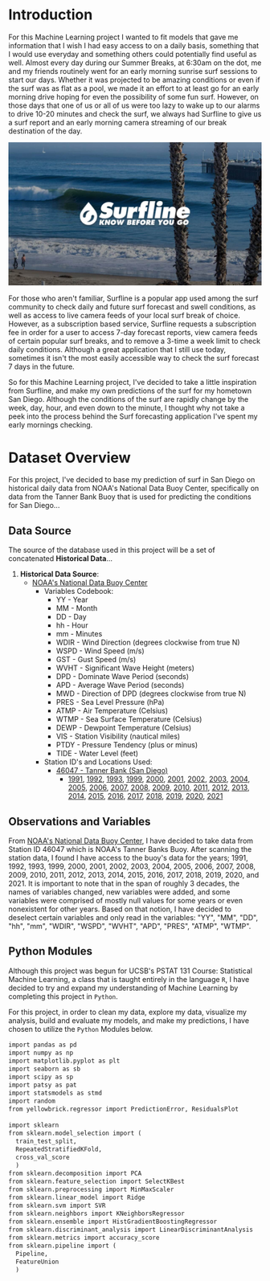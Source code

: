 # Introduction

For this Machine Learning project I wanted to fit models that gave me information that I wish I had easy access to on a daily basis, something that I would use everyday and something others could potentially find useful as well. Almost every day during our Summer Breaks, at 6:30am on the dot, me and my friends routinely went for an early morning sunrise surf sessions to start our days. Whether it was projected to be amazing conditions or even if the surf was as flat as a pool, we made it an effort to at least go for an early morning drive hoping for even the possibility of some fun surf. However, on those days that one of us or all of us were too lazy to wake up to our alarms to drive 10-20 minutes and check the surf, we always had Surfline to give us a surf report and an early morning camera streaming of our break destination of the day.  

![Fig. 1: Surfline Application Poster](131_Project_Images/surfline-2019-fi.jpg)

For those who aren't familiar, Surfline is a popular app used among the surf community to check daily and future surf forecast and swell conditions, as well as access to live camera feeds of your local surf break of choice. However, as a subscription based service, Surfline requests a subscription fee in order for a user to access 7-day forecast reports, view camera feeds of certain popular surf breaks, and to remove a 3-time a week limit to check daily conditions. Although a great application that I still use today, sometimes it isn't the most easily accessible way to check the surf forecast 7 days in the future.  
  
So for this Machine Learning project, I've decided to take a little inspiration from Surfline, and make my own predictions of the surf for my hometown San Diego. Although the conditions of the surf are rapidly change by the week, day, hour, and even down to the minute, I thought why not take a peek into the process behind the Surf forecasting application I've spent my early mornings checking.  

# Dataset Overview

For this project, I've decided to base my prediction of surf in San Diego on historical daily data from NOAA's National Data Buoy Center, specifically on data from the Tanner Bank Buoy that is used for predicting the conditions for San Diego...  

## Data Source
The source of the database used in this project will be a set of concatenated **Historical Data**...

  1. **Historical Data Source**:  
      - [NOAA's National Data Buoy Center](https://www.ndbc.noaa.gov/historical_data.shtml#stdmet)  
          - Variables Codebook:  
              - YY - Year  
              - MM - Month  
              - DD - Day  
              - hh - Hour  
              - mm - Minutes  
              - WDIR - Wind Direction (degrees clockwise from true N)  
              - WSPD - Wind Speed (m/s)  
              - GST - Gust Speed (m/s)  
              - WVHT - Significant Wave Height (meters)  
              - DPD - Dominate Wave Period (seconds)  
              - APD - Average Wave Period (seconds)  
              - MWD - Direction of DPD (degrees clockwise from true N)  
              - PRES - Sea Level Pressure (hPa)  
              - ATMP - Air Temperature (Celsius)  
              - WTMP - Sea Surface Temperature (Celsius)  
              - DEWP - Dewpoint Temperature (Celsius)  
              - VIS - Station Visibility (nautical miles)  
              - PTDY - Pressure Tendency (plus or minus)  
              - TIDE - Water Level (feet)  
          - Station ID's and Locations Used:  
              - [46047 - Tanner Bank (San Diego)](https://www.ndbc.noaa.gov/data_availability/data_avail.php?station=46047)  
                  - [1991](https://www.ndbc.noaa.gov/download_data.php?filename=46047h1991.txt.gz&dir=data/historical/stdmet/), [1992](https://www.ndbc.noaa.gov/download_data.php?filename=46047h1992.txt.gz&dir=data/historical/stdmet/), [1993](https://www.ndbc.noaa.gov/download_data.php?filename=46047h1993.txt.gz&dir=data/historical/stdmet/), [1999](https://www.ndbc.noaa.gov/download_data.php?filename=46047h1999.txt.gz&dir=data/historical/stdmet/), [2000](https://www.ndbc.noaa.gov/download_data.php?filename=46047h2000.txt.gz&dir=data/historical/stdmet/), [2001](https://www.ndbc.noaa.gov/download_data.php?filename=46047h2001.txt.gz&dir=data/historical/stdmet/), [2002](https://www.ndbc.noaa.gov/download_data.php?filename=46047h2002.txt.gz&dir=data/historical/stdmet/), [2003](https://www.ndbc.noaa.gov/download_data.php?filename=46047h2003.txt.gz&dir=data/historical/stdmet/), [2004](https://www.ndbc.noaa.gov/download_data.php?filename=46047h2004.txt.gz&dir=data/historical/stdmet/), [2005](https://www.ndbc.noaa.gov/download_data.php?filename=46047h2005.txt.gz&dir=data/historical/stdmet/), [2006](https://www.ndbc.noaa.gov/download_data.php?filename=46047h2006.txt.gz&dir=data/historical/stdmet/), [2007](https://www.ndbc.noaa.gov/download_data.php?filename=46047h2007.txt.gz&dir=data/historical/stdmet/), [2008](https://www.ndbc.noaa.gov/download_data.php?filename=46047h2008.txt.gz&dir=data/historical/stdmet/), [2009](https://www.ndbc.noaa.gov/download_data.php?filename=46047h2009.txt.gz&dir=data/historical/stdmet/), [2010](https://www.ndbc.noaa.gov/download_data.php?filename=46047h2010.txt.gz&dir=data/historical/stdmet/), [2011](https://www.ndbc.noaa.gov/download_data.php?filename=46047h2011.txt.gz&dir=data/historical/stdmet/), [2012](https://www.ndbc.noaa.gov/download_data.php?filename=46047h2012.txt.gz&dir=data/historical/stdmet/), [2013](https://www.ndbc.noaa.gov/download_data.php?filename=46047h2013.txt.gz&dir=data/historical/stdmet/), [2014](https://www.ndbc.noaa.gov/download_data.php?filename=46047h2014.txt.gz&dir=data/historical/stdmet/), [2015](https://www.ndbc.noaa.gov/download_data.php?filename=46047h2015.txt.gz&dir=data/historical/stdmet/), [2016](https://www.ndbc.noaa.gov/download_data.php?filename=46047h2016.txt.gz&dir=data/historical/stdmet/), [2017](https://www.ndbc.noaa.gov/download_data.php?filename=46047h2017.txt.gz&dir=data/historical/stdmet/), [2018](https://www.ndbc.noaa.gov/download_data.php?filename=46047h2018.txt.gz&dir=data/historical/stdmet/), [2019](https://www.ndbc.noaa.gov/download_data.php?filename=46047h2019.txt.gz&dir=data/historical/stdmet/), [2020](https://www.ndbc.noaa.gov/download_data.php?filename=46047h2020.txt.gz&dir=data/historical/stdmet/), [2021](https://www.ndbc.noaa.gov/download_data.php?filename=46047h2021.txt.gz&dir=data/historical/stdmet/)  

## Observations and Variables

From [NOAA's National Data Buoy Center](https://www.ndbc.noaa.gov/historical_data.shtml#stdmet), I have decided to take data from Station ID 46047 which is NOAA's Tanner Banks Buoy. After scanning the station data, I found I have access to the buoy's data for the years; 1991, 1992, 1993, 1999, 2000, 2001, 2002, 2003, 2004, 2005, 2006, 2007, 2008, 2009, 2010, 2011, 2012, 2013, 2014, 2015, 2016, 2017, 2018, 2019, 2020, and 2021. It is important to note that in the span of roughly 3 decades, the names of variables changed, new variables were added, and some variables were comprised of mostly null values for some years or even nonexistent for other years. Based on that notion, I have decided to deselect certain variables and only read in the variables: "YY", "MM", "DD", "hh", "mm", "WDIR", "WSPD", "WVHT", "APD", "PRES", "ATMP", "WTMP".  

## Python Modules

Although this project was begun for UCSB's PSTAT 131 Course: Statistical Machine Learning, a class that is taught entirely in the language `R`, I have decided to try and expand my understanding of Machine Learning by completing this project in `Python`.  

For this project, in order to clean my data, explore my data, visualize my analysis, build and evaluate my models, and make my predictions, I have chosen to utilize the `Python` Modules below.  

```{python class.source="fold-show"}
import pandas as pd
import numpy as np
import matplotlib.pyplot as plt
import seaborn as sb
import scipy as sp
import patsy as pat
import statsmodels as stmd
import random
from yellowbrick.regressor import PredictionError, ResidualsPlot

import sklearn
from sklearn.model_selection import (
  train_test_split, 
  RepeatedStratifiedKFold, 
  cross_val_score
  )
from sklearn.decomposition import PCA
from sklearn.feature_selection import SelectKBest
from sklearn.preprocessing import MinMaxScaler
from sklearn.linear_model import Ridge
from sklearn.svm import SVR
from sklearn.neighbors import KNeighborsRegressor
from sklearn.ensemble import HistGradientBoostingRegressor
from sklearn.discriminant_analysis import LinearDiscriminantAnalysis
from sklearn.metrics import accuracy_score
from sklearn.pipeline import (
  Pipeline, 
  FeatureUnion
  )
```
